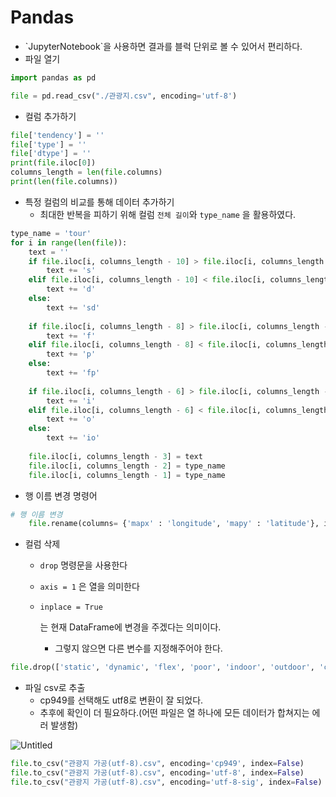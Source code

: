 # Pandas

- \`JupyterNotebook`을 사용하면 결과를 블럭 단위로 볼 수 있어서 편리하다.
- 파일 열기

```python
import pandas as pd

file = pd.read_csv("./관광지.csv", encoding='utf-8')
```

- 컬럼 추가하기

```python
file['tendency'] = ''
file['type'] = ''
file['dtype'] = ''
print(file.iloc[0])
columns_length = len(file.columns)
print(len(file.columns))
```

- 특정 컬럼의 비교를 통해 데이터 추가하기
  - 최대한 반복을 피하기 위해 컬럼 `전체 길이`와 `type_name` 을 활용하였다.

```python
type_name = 'tour'
for i in range(len(file)):
    text = ''
    if file.iloc[i, columns_length - 10] > file.iloc[i, columns_length - 9]:
        text += 's'
    elif file.iloc[i, columns_length - 10] < file.iloc[i, columns_length - 9]:
        text += 'd'
    else:
        text += 'sd'
    
    if file.iloc[i, columns_length - 8] > file.iloc[i, columns_length - 7]:
        text += 'f'
    elif file.iloc[i, columns_length - 8] < file.iloc[i, columns_length - 7]:
        text += 'p'
    else:
        text += 'fp'
    
    if file.iloc[i, columns_length - 6] > file.iloc[i, columns_length - 5]:
        text += 'i'
    elif file.iloc[i, columns_length - 6] < file.iloc[i, columns_length - 5]:
        text += 'o'
    else:
        text += 'io'
    
    file.iloc[i, columns_length - 3] = text
    file.iloc[i, columns_length - 2] = type_name
    file.iloc[i, columns_length - 1] = type_name
```

- 행 이름 변경 명령어

```python
# 행 이름 변경
    file.rename(columns= {'mapx' : 'longitude', 'mapy' : 'latitude'}, inplace=True)
```

- 컬럼 삭제

  - `drop` 명령문을 사용한다

  - `axis = 1` 은 열을 의미한다

  - ```
    inplace = True
    ```

     는 현재 DataFrame에 변경을 주겠다는 의미이다.

    - 그렇지 않으면 다른 변수를 지정해주어야 한다.

```python
file.drop(['static', 'dynamic', 'flex', 'poor', 'indoor', 'outdoor', 'cluster'], axis = 1, inplace = True)
```

- 파일 csv로 추출
  - cp949를 선택해도 utf8로 변환이 잘 되었다.
  - 추후에 확인이 더 필요하다.(어떤 파일은 열 하나에 모든 데이터가 합쳐지는 에러 발생함)

![Untitled](https://s3-us-west-2.amazonaws.com/secure.notion-static.com/7f3dae07-b4bc-4db9-8f0a-78734d542b6f/Untitled.png)

```python
file.to_csv("관광지 가공(utf-8).csv", encoding='cp949', index=False)
file.to_csv("관광지 가공(utf-8).csv", encoding='utf-8', index=False)
file.to_csv("관광지 가공(utf-8).csv", encoding='utf-8-sig', index=False)
```
